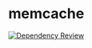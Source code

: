 # memcache



[![Dependency Review](https://github.com/icemanovich/memcache/actions/workflows/dependency-review.yml/badge.svg)](https://github.com/icemanovich/memcache/actions/workflows/dependency-review.yml)
